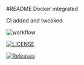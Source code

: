 #README
Docker integrated

CI added and tweaked

![workflow](https://github.com/Chris1429/sem/actions/workflows/main.yml/badge.svg)

[![LICENSE](https://img.shields.io/github/license/Chris1429/sem.svg?style=flat-square)](https://github.com/Chris1429/sem/blob/master/LICENSE)

[![Releases](https://img.shields.io/github/release/Chris1429/sem/all.svg?style=flat-square)](https://github.com/Chris1429/sem/releases)